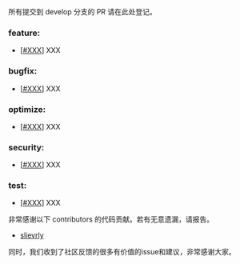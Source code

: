 所有提交到 develop 分支的 PR 请在此处登记。

<!-- 请根据PR的类型添加 `变更记录` 到以下对应位置(feature/bugfix/optimize/test) 下 -->

### feature:
- [[#XXX](https://github.com/seata/seata/pull/XXX)] XXX

### bugfix:
- [[#XXX](https://github.com/seata/seata/pull/XXX)] XXX

### optimize:
- [[#XXX](https://github.com/seata/seata/pull/XXX)] XXX

### security:
- [[#XXX](https://github.com/seata/seata/pull/XXX)] XXX

### test:
- [[#XXX](https://github.com/seata/seata/pull/XXX)] XXX

非常感谢以下 contributors 的代码贡献。若有无意遗漏，请报告。

<!-- 请确保您的 GitHub ID 在以下列表中 -->
- [slievrly](https://github.com/slievrly)

同时，我们收到了社区反馈的很多有价值的issue和建议，非常感谢大家。
